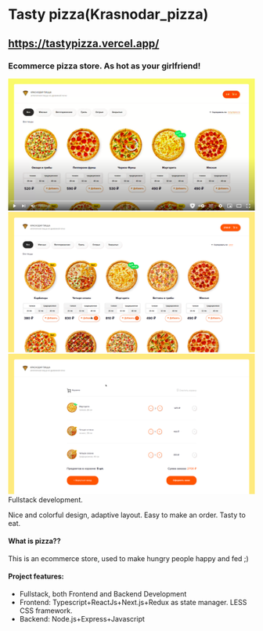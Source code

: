 # Tasty pizza(Krasnodar_pizza)
## https://tastypizza.vercel.app/
### Ecommerce pizza store. As hot as your girlfriend!

[![pizza_video](https://raw.githubusercontent.com/kolosochek/tastypizza/main/github/images/pizza_player.png)](https://youtu.be/jRj42xA8ZB8)
![home_page](https://raw.githubusercontent.com/kolosochek/tastypizza/main/github/images/pizza_main_page.png)
![order_page](https://raw.githubusercontent.com/kolosochek/tastypizza/main/github/images/pizza_order_page.png)
Fullstack development.

Nice and colorful design, adaptive layout. Easy to make an order. Tasty to eat.


#### What is **pizza?**?
This is an ecommerce store, used to make hungry people happy and fed ;) 


#### Project features:
* Fullstack, both Frontend and Backend Development
* Frontend: Typescript+ReactJs+Next.js+Redux as state manager. LESS CSS framework.
* Backend: Node.js+Express+Javascript

